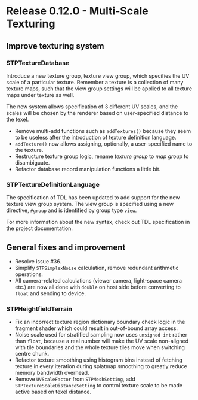 # Release 0.12.0 - Multi-Scale Texturing

## Improve texturing system

### STPTextureDatabase

Introduce a new texture group, texture view group, which specifies the UV scale of a particular texture. Remember a texture is a collection of many texture maps, such that the view group settings will be applied to all texture maps under texture as well.

The new system allows specification of 3 different UV scales, and the scales will be chosen by the renderer based on user-specified distance to the texel.

- Remove multi-add functions such as `addTextures()` because they seem to be useless after the introduction of texture definition language.
- `addTexture()` now allows assigning, optionally, a user-specified name to the texture.
- Restructure texture group logic, rename *texture group* to *map group* to disambiguate.
- Refactor database record manipulation functions a little bit.

### STPTextureDefinitionLanguage

The specification of TDL has been updated to add support for the new texture view group system. The view group is specified using a new directive, `#group` and is identified by group type `view`.

For more information about the new syntax, check out TDL specification in the project documentation.

## General fixes and improvement

- Resolve issue #36.
- Simplify `STPSimplexNoise` calculation, remove redundant arithmetic operations.
- All camera-related calculations (viewer camera, light-space camera etc.) are now all done with `double` on host side before converting to `float` and sending to device.

### STPHeightfieldTerrain

- Fix an incorrect texture region dictionary boundary check logic in the fragment shader which could result in out-of-bound array access.
- Noise scale used for stratified sampling now uses `unsigned int` rather than `float`, because a real number will make the UV scale non-aligned with tile boundaries and the whole texture tiles move when switching centre chunk.
- Refactor texture smoothing using histogram bins instead of fetching texture in every iteration during splatmap smoothing to greatly reduce memory bandwidth overhead.
- Remove `UVScaleFactor` from `STPMeshSetting`, add `STPTextureScaleDistanceSetting` to control texture scale to be made active based on texel distance.